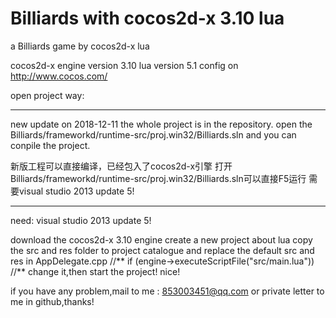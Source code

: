 # Billiards with cocos2d-x 3.10 lua
a Billiards game by cocos2d-x lua

cocos2d-x engine version 3.10
lua version 5.1
config on http://www.cocos.com/

open project way:

***************************************************************************
new update on 2018-12-11
the whole project is in the repository.
open the Billiards/frameworkd/runtime-src/proj.win32/Billiards.sln
and you can conpile the project.

新版工程可以直接编译，已经包入了cocos2d-x引擎
打开Billiards/frameworkd/runtime-src/proj.win32/Billiards.sln可以直接F5运行
需要visual studio 2013 update 5!
***************************************************************************

need: visual studio 2013 update 5! 

download the cocos2d-x 3.10 engine
create a new project about lua
copy the src and res folder to project catalogue and replace the default src and res
in AppDelegate.cpp
//**
if (engine->executeScriptFile("src/main.lua"))
//**
change it,then start the project!
nice!

if you have any problem,mail to me : 853003451@qq.com
or private letter to me in github,thanks!
